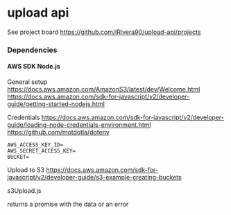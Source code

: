 # upload api

See project board
https://github.com/IRivera90/upload-api/projects

### Dependencies

#### AWS SDK Node.js

General setup
https://docs.aws.amazon.com/AmazonS3/latest/dev/Welcome.html
https://docs.aws.amazon.com/sdk-for-javascript/v2/developer-guide/getting-started-nodejs.html

Credentials
https://docs.aws.amazon.com/sdk-for-javascript/v2/developer-guide/loading-node-credentials-environment.html
https://github.com/motdotla/dotenv
```
AWS_ACCESS_KEY_ID=
AWS_SECRET_ACCESS_KEY=
BUCKET=
```
Upload to S3
https://docs.aws.amazon.com/sdk-for-javascript/v2/developer-guide/s3-example-creating-buckets

s3Upload.js

returns a promise with the data or an error
